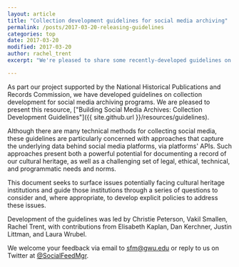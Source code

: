 ```yaml
---
layout: article
title: "Collection development guidelines for social media archiving"
permalink: /posts/2017-03-20-releasing-guidelines
categories: top
date: 2017-03-20
modified: 2017-03-20
author: rachel_trent
excerpt: "We're pleased to share some recently-developed guidelines on building social media archives."

---
```


As part our project supported by the National Historical Publications and Records Commission, we have developed
guidelines on collection development for social media archiving programs. We are pleased
to present this resource, ["Building Social Media Archives: Collection
Development Guidelines"]({{ site.github.url }}/resources/guidelines).


Although there are many technical methods for collecting social media, these guidelines
are particularly concerned with approaches that capture the underlying data behind social
media platforms, via platforms' APIs. Such approaches present both a powerful potential for
documenting a record of our cultural heritage, as well as a challenging set of legal,
ethical, technical, and programmatic needs and norms.

This document seeks to surface issues potentially facing cultural heritage institutions
and guide those institutions through a series of questions to consider and, where appropriate,
to develop explicit policies to address these issues.

Development of the guidelines was led by Christie Peterson, Vakil Smallen, Rachel Trent, with contributions from Elisabeth Kaplan, Dan Kerchner, Justin Littman, and Laura Wrubel.

We welcome your feedback via email to sfm@gwu.edu or reply to us on Twitter at
[@SocialFeedMgr](http://twitter.com/SocialFeedMgr).
